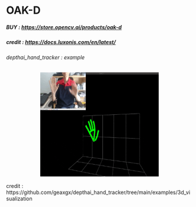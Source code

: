 # OAK-D
##### BUY : https://store.opencv.ai/products/oak-d
##### credit : https://docs.luxonis.com/en/latest/
###### depthai_hand_tracker : example
<p align="center">
<img src="img/3d.gif" width="320" height="280">
</p>
credit : https://github.com/geaxgx/depthai_hand_tracker/tree/main/examples/3d_visualization
